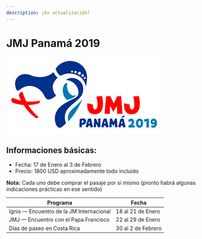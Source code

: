 ```yaml
---
description: ¡En actualización!
---
```


# JMJ Panamá 2019

![](.gitbook/assets/logo_panama2019.png)

## Informaciones básicas:

* Fecha: 17 de Enero al 3 de Febrero
* Precio: 1800 USD aproximadamente todo incluído

**Nota:** Cada uno debe comprar el pasaje por si mismo \(pronto habrá algunas indicaciones prácticas en ese sentido\)

| **Programa** | **Fecha** |
| --- | --- |
| Ignis — Encuentro de la JM Internacional | 18 al 21 de Enero |
| JMJ — Encuentro con el Papa Francisco | 22 al 29 de Enero |
| Días de paseo en Costa Rica | 30 al 2 de Febrero |

